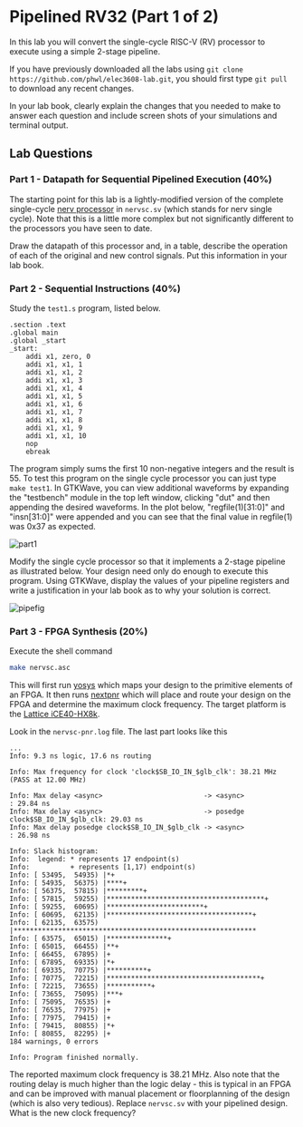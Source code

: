 # Pipelined RV32 (Part 1 of 2)

In this lab you will convert the single-cycle RISC-V (RV) processor
to execute using a simple 2-stage pipeline.

If you have previously downloaded all the labs using ```git clone https://github.com/phwl/elec3608-lab.git```, you should first type ```git pull``` to download any recent changes.

In your lab book, clearly explain the changes that you needed to make
to answer each question and include screen shots of your simulations
and terminal output.

## Lab Questions
### Part 1 - Datapath for Sequential Pipelined Execution (40%)
The starting point for this lab is a lightly-modified version of the complete single-cycle [nerv processor](https://github.com/YosysHQ/nerv) in ```nervsc.sv``` (which stands for nerv single cycle). Note that this is a little more complex but not significantly different to the processors you have seen to date.

Draw the datapath of this processor and, in a table, describe the operation of each of the original and new control signals. Put this information in your lab book.

### Part 2 - Sequential Instructions (40%) 
Study the ```test1.s``` program, listed below. 

```assembly
.section .text
.global main
.global _start
_start:
    addi x1, zero, 0
    addi x1, x1, 1
    addi x1, x1, 2
    addi x1, x1, 3
    addi x1, x1, 4
    addi x1, x1, 5
    addi x1, x1, 6
    addi x1, x1, 7
    addi x1, x1, 8
    addi x1, x1, 9
    addi x1, x1, 10
    nop
    ebreak
```
The program simply sums the first 10 non-negative integers and the result is 55. To test this program on the single cycle processor you can just type
```make test1```. In GTKWave, you can view additional waveforms by expanding
the "testbench" module in the top left window, clicking "dut" and then appending the desired waveforms. In the plot below, "regfile(1)[31:0]" and "insn[31:0]" were appended and you can see that the final value in regfile(1) was 0x37 as expected.

![part1](part1.png "part1")

Modify the single cycle processor so that it implements a 2-stage pipeline as illustrated below. Your design need only do enough to execute this program. Using GTKWave, display the values of your pipeline registers and write a justification in your lab book as to why your solution is correct.

![pipefig](pipefig.png "pipefig")

### Part 3 - FPGA Synthesis (20%)

Execute the shell command
```bash
make nervsc.asc
```

This will first run [yosys](https://yosyshq.net/yosys/) which maps
your design to the primitive elements of an FPGA. It then runs
[nextpnr](https://github.com/YosysHQ/nextpnr) which will place and
route your design on the FPGA and determine the maximum clock
frequency. The target platform is the [Lattice
iCE40-HX8k](https://www.latticesemi.com/iCE40).

Look in the ```nervsc-pnr.log``` file. The last part looks like this
```
...
Info: 9.3 ns logic, 17.6 ns routing

Info: Max frequency for clock 'clock$SB_IO_IN_$glb_clk': 38.21 MHz (PASS at 12.00 MHz)

Info: Max delay <async>                         -> <async>                        : 29.84 ns
Info: Max delay <async>                         -> posedge clock$SB_IO_IN_$glb_clk: 29.03 ns
Info: Max delay posedge clock$SB_IO_IN_$glb_clk -> <async>                        : 26.98 ns

Info: Slack histogram:
Info:  legend: * represents 17 endpoint(s)
Info:          + represents [1,17) endpoint(s)
Info: [ 53495,  54935) |*+
Info: [ 54935,  56375) |****+
Info: [ 56375,  57815) |*********+
Info: [ 57815,  59255) |***************************************+
Info: [ 59255,  60695) |************************+
Info: [ 60695,  62135) |************************************+
Info: [ 62135,  63575) |************************************************************ 
Info: [ 63575,  65015) |***************+
Info: [ 65015,  66455) |**+
Info: [ 66455,  67895) |+
Info: [ 67895,  69335) |*+
Info: [ 69335,  70775) |**********+
Info: [ 70775,  72215) |**************************************+
Info: [ 72215,  73655) |***********+
Info: [ 73655,  75095) |***+
Info: [ 75095,  76535) |+
Info: [ 76535,  77975) |+
Info: [ 77975,  79415) |+
Info: [ 79415,  80855) |*+
Info: [ 80855,  82295) |+
184 warnings, 0 errors

Info: Program finished normally.
```

The reported maximum clock frequency is 38.21 MHz. Also note that
the routing delay is much higher than the logic delay - this is typical
in an FPGA and can be improved with manual placement or floorplanning
of the design (which is also very tedious).
Replace ```nervsc.sv``` with your pipelined design. What is the new clock
frequency?

